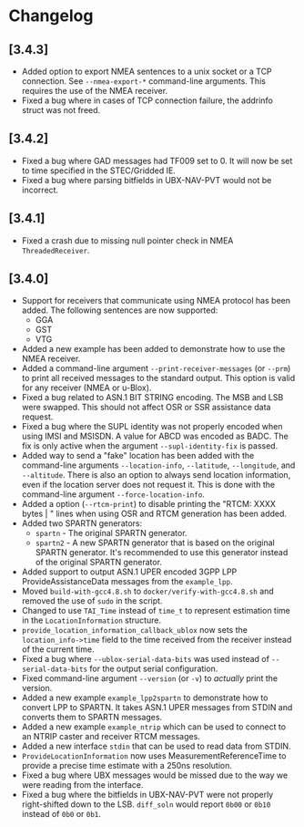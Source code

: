 # Changelog

## [3.4.3]
- Added option to export NMEA sentences to a unix socket or a TCP connection. See `--nmea-export-*` command-line arguments. This requires the use of the NMEA receiver.
- Fixed a bug where in cases of TCP connection failure, the addrinfo struct was not freed.

## [3.4.2]
- Fixed a bug where GAD messages had TF009 set to 0. It will now be set to time specified in the STEC/Gridded IE.
- Fixed a bug where parsing bitfields in UBX-NAV-PVT would not be incorrect.

## [3.4.1]
- Fixed a crash due to missing null pointer check in NMEA `ThreadedReceiver`.

## [3.4.0]
- Support for receivers that communicate using NMEA protocol has been added. The following sentences are now supported:
    - GGA
    - GST
    - VTG
- Added a new example has been added to demonstrate how to use the NMEA receiver.
- Added a command-line argument `--print-receiver-messages` (or `--prm`) to print all received messages to the standard output. This option is valid for any receiver (NMEA or u-Blox).
- Fixed a bug related to ASN.1 BIT STRING encoding. The MSB and LSB were swapped. This should not affect OSR or SSR assistance data request.
- Fixed a bug where the SUPL identity was not properly encoded when using IMSI and MSISDN. A value for ABCD was encoded as BADC. The fix is only active when the argument `--supl-identity-fix` is passed.
- Added way to send a "fake" location has been added with the command-line arguments `--location-info`, `--latitude`, `--longitude`, and `--altitude`. There is also an option to always send location information, even if the location server does not request it. This is done with the command-line argument `--force-location-info`.
- Added a option (`--rtcm-print`) to disable printing the "RTCM: XXXX bytes | " lines when using OSR and RTCM generation has been added.
- Added two SPARTN generators:
    - `spartn` - The original SPARTN generator.
    - `spartn2` - A new SPARTN generator that is based on the original SPARTN generator. It's recommended to use this generator instead of the original SPARTN generator.
- Added support to output ASN.1 UPER encoded 3GPP LPP ProvideAssistanceData messages from the `example_lpp`.
- Moved `build-with-gcc4.8.sh` to `docker/verify-with-gcc4.8.sh` and removed the use of `sudo` in the script.
- Changed to use `TAI_Time` instead of `time_t` to represent estimation time in the `LocationInformation` structure.
- `provide_location_information_callback_ublox` now sets the `location_info->time` field to the time received from the receiver instead of the current time.
- Fixed a bug where `--ublox-serial-data-bits` was used instead of `--serial-data-bits` for the output serial configuration.
- Fixed command-line argument `--version` (or `-v`) to _actually_ print the version.
- Added a new example `example_lpp2spartn` to demonstrate how to convert LPP to SPARTN. It takes ASN.1 UPER messages from STDIN and converts them to SPARTN messages.
- Added a new example `example_ntrip` which can be used to connect to an NTRIP caster and receiver RTCM messages.
- Added a new interface `stdin` that can be used to read data from STDIN.
- `ProvideLocationInformation` now uses MeasurementReferenceTime to provide a precise time estimate with a 250ns resolution.
- Fixed a bug where UBX messages would be missed due to the way we were reading from the interface.
- Fixed a bug where the bitfields in UBX-NAV-PVT were not properly right-shifted down to the LSB. `diff_soln` would report `0b00` or `0b10` instead of `0b0` or `0b1`.
